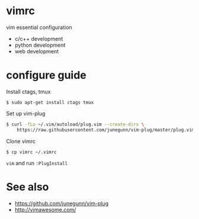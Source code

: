 # vimrc
vim essential configuration
* c/c++ development
* python development
* web development


# configure guide
Install ctags, tmux

`$ sudo apt-get install ctags tmux`

Set up vim-plug

```sh
$ curl -fLo ~/.vim/autoload/plug.vim --create-dirs \
    https://raw.githubusercontent.com/junegunn/vim-plug/master/plug.vim
```

Clone vimrc

`$ cp vimrc ~/.vimrc`

`vim` and run `:PlugInstall`


# See also
* https://github.com/junegunn/vim-plug
* http://vimawesome.com/
